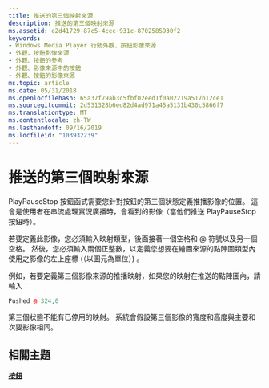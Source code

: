```yaml
---
title: 推送的第三個映射來源
description: 推送的第三個映射來源
ms.assetid: e2d41729-87c5-4cec-931c-8702585930f2
keywords:
- Windows Media Player 行動外觀、按鈕影像來源
- 外觀，按鈕影像來源
- 外觀、按鈕的參考
- 外觀、影像來源中的按鈕
- 外觀、按鈕的影像來源
ms.topic: article
ms.date: 05/31/2018
ms.openlocfilehash: 65a37f79ab3c5fbf02eed1f0a02219a517b12ce1
ms.sourcegitcommit: 2d531328b6ed82d4ad971a45a5131b430c5866f7
ms.translationtype: MT
ms.contentlocale: zh-TW
ms.lasthandoff: 09/16/2019
ms.locfileid: "103932239"
---
```

# <a name="pushed-tertiary-image-source"></a>推送的第三個映射來源

PlayPauseStop 按鈕函式需要您針對按鈕的第三個狀態定義推播影像的位置。 這會是使用者在串流處理實況廣播時，會看到的影像（當他們推送 PlayPauseStop 按鈕時）。

若要定義此影像，您必須輸入映射類型，後面接著一個空格和 @ 符號以及另一個空格。 然後，您必須輸入兩個正整數，以定義您想要在繪圖來源的點陣圖類型內使用之影像的左上座標 (（以圖元為單位）) 。

例如，若要定義第三個影像來源的推播映射，如果您的映射在推送的點陣圖內，請輸入：


```C++
Pushed @ 324,0

```



第三個狀態不能有已停用的映射。 系統會假設第三個影像的寬度和高度與主要和次要影像相同。

## <a name="related-topics"></a>相關主題

<dl> <dt>

[**按鈕**](buttons.md)
</dt> </dl>

 

 




